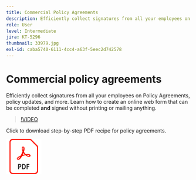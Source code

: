 ```yaml
---
title: Commercial Policy Agreements
description: Efficiently collect signatures from all your employees on policy agreements, updates, and more
role: User
level: Intermediate
jira: KT-5296
thumbnail: 33979.jpg
exl-id: caba5740-6111-4cc4-a63f-5eec2d742578
---
```

# Commercial policy agreements

Efficiently collect signatures from all your employees on Policy Agreements, policy updates, and more. Learn how to create an online web form that can be completed **and** signed without printing or mailing anything.

>[!VIDEO](https://video.tv.adobe.com/v/33979?quality=12&learn=on&hidetitle=true)

Click to download step-by-step PDF recipe for policy agreements.

[![Download PDF Recipe](../assets/acrobat_PDF_96.png)](../assets/adobe-sign_set_up_a_web_form_use_case.pdf)
